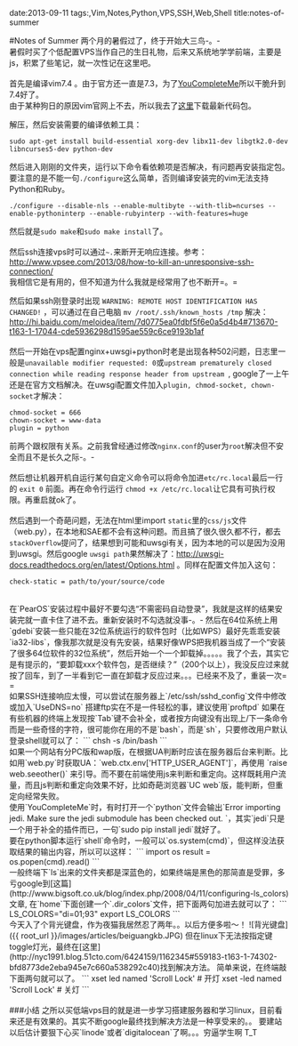 date:2013-09-11
tags:,Vim,Notes,Python,VPS,SSH,Web,Shell
title:notes-of-summer
<!---->
#Notes of Summer
两个月的暑假过了，终于开始大三鸟-。-  
暑假时买了个低配置VPS当作自己的生日礼物，后来又系统地学学前端，主要是js，积累了些笔记，就一次性记在这里吧。  
<br>
首先是编译vim7.4 。由于官方还一直是7.3，为了[YouCompleteMe](https://github.com/Valloric/YouCompleteMe)所以干脆升到7.4好了。  
由于某种狗日的原因vim官网上不去，所以我去了[这里](http://ftp.tw.vim.org/pub/vim/unix/)下载最新代码包。  
<!--more-->
解压，然后安装需要的编译依赖工具：
```
sudo apt-get install build-essential xorg-dev libx11-dev libgtk2.0-dev libncurses5-dev python-dev
```
然后进入刚刚的文件夹，运行以下命令看依赖项是否解决，有问题再安装指定包。要注意的是不能一句`./configure`这么简单，否则编译安装完的vim无法支持Python和Ruby。  
```
./configure --disable-nls --enable-multibyte --with-tlib=ncurses --enable-pythoninterp --enable-rubyinterp --with-features=huge
```
然后就是`sudo make`和`sudo make install`了。  
<br>
然后ssh连接vps时可以通过`~.`来断开无响应连接。参考：http://www.vpsee.com/2013/08/how-to-kill-an-unresponsive-ssh-connection/  
我相信它是有用的，但不知道为什么我就是经常用了也不断开=。=  
  
然后如果ssh刚登录时出现 `WARNING: REMOTE HOST IDENTIFICATION HAS CHANGED!` ，可以通过在自己电脑 `mv /root/.ssh/known_hosts /tmp` 解决：http://hi.baidu.com/meloidea/item/7d0775ea0fdbf5f6e0a5d4b4#713670-t163-1-17044-cde5936298d1595ae559c6ce9193b1af  
<br>
然后一开始在vps配置nginx+uwsgi+python时老是出现各种502问题，日志里一般是` unavailable modifier requested: 0 `或`upstream prematurely closed connection while reading response header from upstream `, google了一上午还是在官方文档解决。在uwsgi配置文件加入`plugin, chmod-socket, chown-socket`才解决：
```
chmod-socket = 666
chown-socket = www-data
plugin = python
```
前两个跟权限有关系。之前我曾经通过修改`nginx.conf`的user为`root`解决但不安全而且不是长久之际-。-  
<br>
然后想让机器开机自运行某句自定义命令可以将命令加进`etc/rc.local`最后一行的 `exit 0` 前面。再在命令行运行 `chmod +x /etc/rc.local`让它具有可执行权限。再重启就ok了。  
<br>
然后遇到一个奇葩问题，无法在html里import `static`里的`css/js`文件（web.py），在本地和SAE都不会有这种问题。而且搞了很久很久都不行，都去`stackOverflow`提问了，结果想到可能和uwsgi有关，因为本地的可以是因为没用到uwsgi。然后google `uwsgi path`果然解决了：http://uwsgi-docs.readthedocs.org/en/latest/Options.html 。同样在配置文件加入这句：
```
check-static = path/to/your/source/code
```
<br>
在`PearOS`安装过程中最好不要勾选“不需密码自动登录”，我就是这样的结果安装完就一直卡住了进不去。重新安装时不勾选就没事-。-  
然后在64位系统上用`gdebi`安装一些只能在32位系统运行的软件包时（比如WPS）最好先乖乖安装`ia32-libs`，像我那次就是没有先安装，结果好像WPS把我机器当成了一个“安装了很多64位软件的32位系统”，然后开始一个一个卸载掉。。。。。我了个去，其实它是有提示的，“要卸载xxx个软件包，是否继续？”（200个以上），我没反应过来就按了回车，到了一半看到它一直在卸载才反应过来。。。已经来不及了，重装一次= =  
<br>
如果SSH连接响应太慢，可以尝试在服务器上`/etc/ssh/sshd_config`文件中修改或加入`UseDNS=no`  
搭建ftp实在不是一件轻松的事，建议使用`proftpd`   
如果在有些机器的终端上发现按`Tab`键不会补全，或者按方向键没有出现上/下一条命令而是一些奇怪的字符，很可能你在用的不是`bash`，而是`sh`，只要修改用户默认登录shell就可以了：
```
chsh -s /bin/bash
```
<br>
如果一个网站有分PC版和wap版，在根据UA判断时应该在服务器后台来判断。比如用`web.py`时获取UA：`web.ctx.env['HTTP_USER_AGENT']`，再使用 `raise web.seeother()` 来引导。而不要在前端使用js来判断和重定向。这样既耗用户流量，而且js判断和重定向效果不好，比如奇葩浏览器`UC web`版，能判断，但重定向经常失败。  
<br>
使用`YouCompleteMe`时，有时打开一个`python`文件会输出`Error importing jedi. Make sure the jedi submodule has been checked out. `，其实`jedi`只是一个用于补全的插件而已，一句`sudo pip install jedi`就好了。  
<br>
要在python脚本运行`shell`命令时，一般可以`os.system(cmd)`，但这样没法获取结果的输出内容，所以可以这样：
```
import os
result = os.popen(cmd).read()
```
<br>
一般终端下`ls`出来的文件夹都是深蓝色的，如果终端是黑色的那简直是受罪，多亏google到[这篇](http://www.bigsoft.co.uk/blog/index.php/2008/04/11/configuring-ls_colors)文章, 在`home`下面创建一个`.dir_colors`文件，把下面两句加进去就可以了：
```
LS_COLORS="di=01;93"
export LS_COLORS
```
<br>
今天入了个背光键盘，作为夜猫我居然忍了两年。。以后方便多啦～！  
![背光键盘]({{ root_url }}/images/articles/beiguangkb.JPG)
但在linux下无法按指定键toggle灯光，最终在[这里](http://nyc1991.blog.51cto.com/6424159/1162345#559183-t163-1-74302-bfd8773de2eba945e7c660a538292c40)找到解决方法。  
简单来说，在终端敲下面两句就可以了。
```
xset led  named 'Scroll Lock'  # 开灯
xset -led  named 'Scroll Lock'  # 关灯
```
<br><br>
###小结
之所以买低端vps目的就是进一步学习搭建服务器和学习linux，目前看来还是有效果的。其实不断google最终找到解决方法是一种享受来的。。  
要建站以后估计要狠下心买`linode`或者`digitalocean`了啊。。。穷逼学生啊 T_T  
    
    
  


